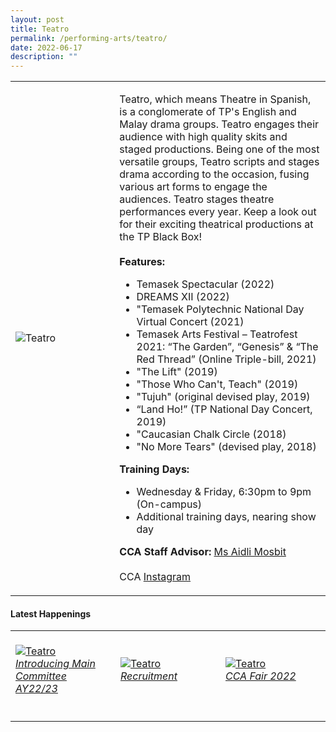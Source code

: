 ```yaml
---
layout: post
title: Teatro
permalink: /performing-arts/teatro/
date: 2022-06-17
description: ""
---
```


<div>
<table>
    <tr>
        <td style="width:33%"><image src="/images/CCA_teatro.jpg" style="display:block;margin-left:auto;margin-right:auto;" alt="Teatro"></image></td>
        <td>
            <p>
                Teatro, which means Theatre in Spanish, is a conglomerate of TP's English and Malay drama groups. Teatro engages their audience with high quality skits and staged productions. Being one of the most versatile groups, Teatro scripts and stages drama according to the occasion, fusing various art forms to engage the audiences. Teatro stages theatre performances every year. Keep a look out for their exciting theatrical productions at the TP Black Box!<br>
                <br>
                <b>Features:</b><br>
                <ul>
									  <li>Temasek Spectacular (2022)</li>
                    <li>DREAMS XII (2022)</li>
                    <li>"Temasek Polytechnic National Day Virtual Concert (2021)</li>
                    <li>Temasek Arts Festival – Teatrofest 2021: “The Garden”, “Genesis” & “The Red Thread” (Online Triple-bill, 2021)</li>
                    <li>"The Lift" (2019)</li>
                    <li>"Those Who Can't, Teach" (2019)</li>
                    <li>"Tujuh" (original devised play, 2019)</li>
                    <li>“Land Ho!” (TP National Day Concert, 2019)</li>
                    <li>"Caucasian Chalk Circle (2018)</li>
                    <li>"No More Tears" (devised play, 2018)</li>
                </ul>
            </p>
            <p>
                <b>Training Days:</b><br>
                <ul>
                    <li>Wednesday & Friday, 6:30pm to 9pm (On-campus)</li>
                    <li>Additional training days, nearing show day</li>
                </ul>
            </p>
            <p>
                <b>CCA Staff Advisor:</b> <a href="mailto:Aidli_MOSBIT@tp.edu.sg">Ms Aidli Mosbit</a><br>
                <br>
                CCA <a href="https://www.instagram.com/tpteatro">Instagram</a>
            </p>
        </td>
    </tr>
</table>
</div>

#### Latest Happenings

<table>
    <tr>
        <td style="width:33%"><br>
            <a href="https://www.instagram.com/p/Cc-OIRkLQNb/">
                <image src="/images/Arts/TEATRO_Introducing Main Committee AY22-23.png" style="display:block;margin-left:auto;margin-right:auto;" alt="Teatro">
                <h6 style="margin-top:0%">Introducing Main Committee AY22/23</h6>
                </image>
            </a>
        </td>
        <td style="width:33%"><br>
            <a href="https://www.instagram.com/p/CcxJynILCnA/">
                <image src="/images/Arts/TEATRO_Recruitment.png" style="display:block;margin-left:auto;margin-right:auto;" alt="Teatro">
                <h6 style="margin-top:0%">Recruitment</h6>
                </image>
            </a>
        </td>
        <td style="width:33%"><br>
            <a href="https://www.instagram.com/p/CcmvDgDpCRj/">
                <image src="/images/Arts/TEATRO_CCA Fair 2022.png" style="display:block;margin-left:auto;margin-right:auto;" alt="Teatro">
                <h6 style="margin-top:0%">CCA Fair 2022</h6>    
                </image>
            </a>
        </td>
    </tr>
</table>